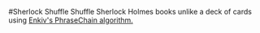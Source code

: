 #Sherlock Shuffle
Shuffle Sherlock Holmes books unlike a deck of cards using [Enkiv's PhraseChain algorithm.][1]

[1]: https://github.com/enkiv2/misc/tree/master/phrasechain
